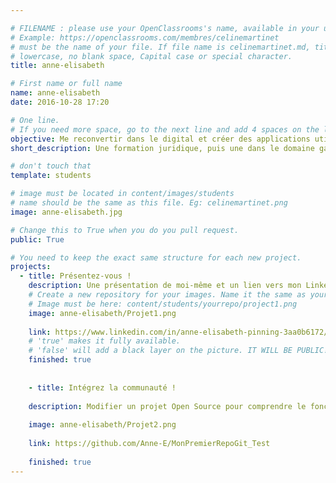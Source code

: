 ```yaml
---

# FILENAME : please use your OpenClassrooms's name, available in your url.
# Example: https://openclassrooms.com/membres/celinemartinet
# must be the name of your file. If file name is celinemartinet.md, title is celinemartinet.
# lowercase, no blank space, Capital case or special character.
title: anne-elisabeth

# First name or full name
name: anne-elisabeth
date: 2016-10-28 17:20

# One line.
# If you need more space, go to the next line and add 4 spaces on the left, as in 'description'.
objective: Me reconvertir dans le digital et créer des applications utiles aux personnes en situation de handicap.
short_description: Une formation juridique, puis une dans le domaine gastronomique, j'aime apprendre et acquérir de nouvelles compétences.

# don't touch that
template: students

# image must be located in content/images/students
# name should be the same as this file. Eg: celinemartinet.png
image: anne-elisabeth.jpg

# Change this to True when you do you pull request.
public: True

# You need to keep the exact same structure for each new project.
projects:
  - title: Présentez-vous !
    description: Une présentation de moi-même et un lien vers mon LinkedIn.
    # Create a new repository for your images. Name it the same as your nickname and profile picture.
    # Image must be here: content/students/yourrepo/project1.png
    image: anne-elisabeth/Projet1.png
    
    link: https://www.linkedin.com/in/anne-elisabeth-pinning-3aa0b6172/
    # 'true' makes it fully available.
    # 'false' will add a black layer on the picture. IT WILL BE PUBLIC!
    finished: true
    
    
    - title: Intégrez la communauté !
    
    description: Modifier un projet Open Source pour comprendre le fonctionnement de Git, de Github et des pull requests.
    
    image: anne-elisabeth/Projet2.png
    
    link: https://github.com/Anne-E/MonPremierRepoGit_Test
    
    finished: true
---
```

